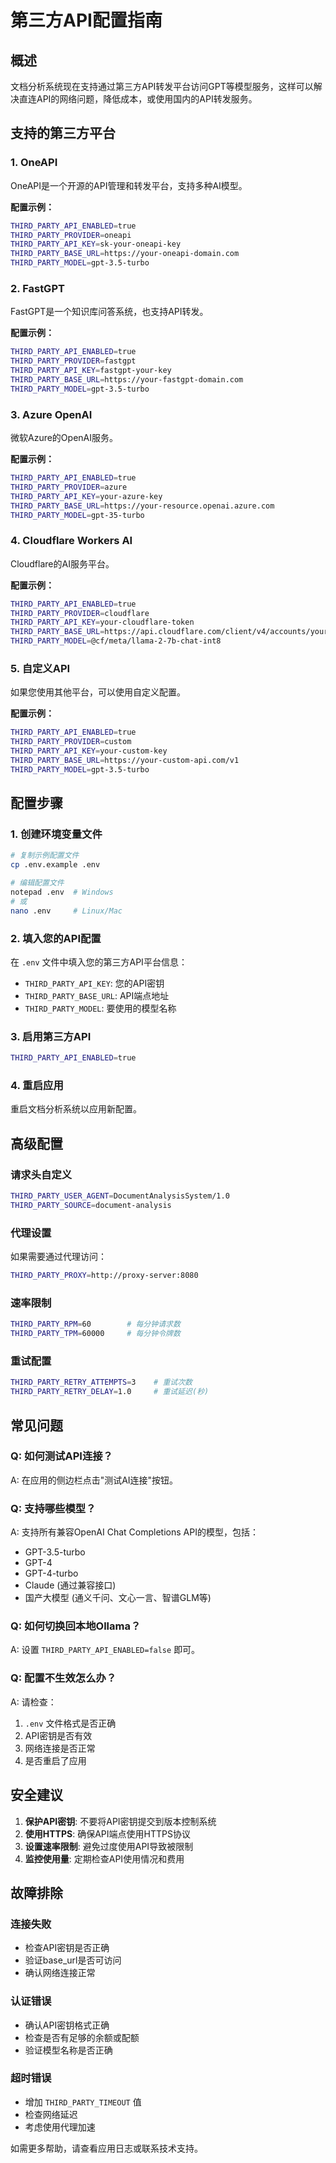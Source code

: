# 第三方API配置指南

## 概述

文档分析系统现在支持通过第三方API转发平台访问GPT等模型服务，这样可以解决直连API的网络问题，降低成本，或使用国内的API转发服务。

## 支持的第三方平台

### 1. OneAPI
OneAPI是一个开源的API管理和转发平台，支持多种AI模型。

**配置示例：**
```bash
THIRD_PARTY_API_ENABLED=true
THIRD_PARTY_PROVIDER=oneapi
THIRD_PARTY_API_KEY=sk-your-oneapi-key
THIRD_PARTY_BASE_URL=https://your-oneapi-domain.com
THIRD_PARTY_MODEL=gpt-3.5-turbo
```

### 2. FastGPT
FastGPT是一个知识库问答系统，也支持API转发。

**配置示例：**
```bash
THIRD_PARTY_API_ENABLED=true
THIRD_PARTY_PROVIDER=fastgpt
THIRD_PARTY_API_KEY=fastgpt-your-key
THIRD_PARTY_BASE_URL=https://your-fastgpt-domain.com
THIRD_PARTY_MODEL=gpt-3.5-turbo
```

### 3. Azure OpenAI
微软Azure的OpenAI服务。

**配置示例：**
```bash
THIRD_PARTY_API_ENABLED=true
THIRD_PARTY_PROVIDER=azure
THIRD_PARTY_API_KEY=your-azure-key
THIRD_PARTY_BASE_URL=https://your-resource.openai.azure.com
THIRD_PARTY_MODEL=gpt-35-turbo
```

### 4. Cloudflare Workers AI
Cloudflare的AI服务平台。

**配置示例：**
```bash
THIRD_PARTY_API_ENABLED=true
THIRD_PARTY_PROVIDER=cloudflare
THIRD_PARTY_API_KEY=your-cloudflare-token
THIRD_PARTY_BASE_URL=https://api.cloudflare.com/client/v4/accounts/your-account-id/ai/v1
THIRD_PARTY_MODEL=@cf/meta/llama-2-7b-chat-int8
```

### 5. 自定义API
如果您使用其他平台，可以使用自定义配置。

**配置示例：**
```bash
THIRD_PARTY_API_ENABLED=true
THIRD_PARTY_PROVIDER=custom
THIRD_PARTY_API_KEY=your-custom-key
THIRD_PARTY_BASE_URL=https://your-custom-api.com/v1
THIRD_PARTY_MODEL=gpt-3.5-turbo
```

## 配置步骤

### 1. 创建环境变量文件
```bash
# 复制示例配置文件
cp .env.example .env

# 编辑配置文件
notepad .env  # Windows
# 或
nano .env     # Linux/Mac
```

### 2. 填入您的API配置
在 `.env` 文件中填入您的第三方API平台信息：

- `THIRD_PARTY_API_KEY`: 您的API密钥
- `THIRD_PARTY_BASE_URL`: API端点地址
- `THIRD_PARTY_MODEL`: 要使用的模型名称

### 3. 启用第三方API
```bash
THIRD_PARTY_API_ENABLED=true
```

### 4. 重启应用
重启文档分析系统以应用新配置。

## 高级配置

### 请求头自定义
```bash
THIRD_PARTY_USER_AGENT=DocumentAnalysisSystem/1.0
THIRD_PARTY_SOURCE=document-analysis
```

### 代理设置
如果需要通过代理访问：
```bash
THIRD_PARTY_PROXY=http://proxy-server:8080
```

### 速率限制
```bash
THIRD_PARTY_RPM=60        # 每分钟请求数
THIRD_PARTY_TPM=60000     # 每分钟令牌数
```

### 重试配置
```bash
THIRD_PARTY_RETRY_ATTEMPTS=3    # 重试次数
THIRD_PARTY_RETRY_DELAY=1.0     # 重试延迟(秒)
```

## 常见问题

### Q: 如何测试API连接？
A: 在应用的侧边栏点击"测试AI连接"按钮。

### Q: 支持哪些模型？
A: 支持所有兼容OpenAI Chat Completions API的模型，包括：
- GPT-3.5-turbo
- GPT-4
- GPT-4-turbo
- Claude (通过兼容接口)
- 国产大模型 (通义千问、文心一言、智谱GLM等)

### Q: 如何切换回本地Ollama？
A: 设置 `THIRD_PARTY_API_ENABLED=false` 即可。

### Q: 配置不生效怎么办？
A: 请检查：
1. `.env` 文件格式是否正确
2. API密钥是否有效
3. 网络连接是否正常
4. 是否重启了应用

## 安全建议

1. **保护API密钥**: 不要将API密钥提交到版本控制系统
2. **使用HTTPS**: 确保API端点使用HTTPS协议
3. **设置速率限制**: 避免过度使用API导致被限制
4. **监控使用量**: 定期检查API使用情况和费用

## 故障排除

### 连接失败
- 检查API密钥是否正确
- 验证base_url是否可访问
- 确认网络连接正常

### 认证错误
- 确认API密钥格式正确
- 检查是否有足够的余额或配额
- 验证模型名称是否正确

### 超时错误
- 增加 `THIRD_PARTY_TIMEOUT` 值
- 检查网络延迟
- 考虑使用代理加速

如需更多帮助，请查看应用日志或联系技术支持。
